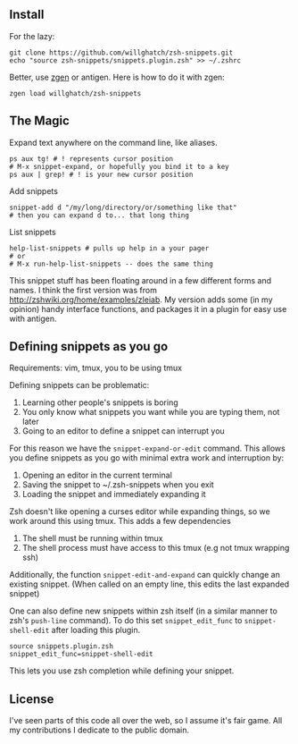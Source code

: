 Install
-------

For the lazy:

    git clone https://github.com/willghatch/zsh-snippets.git
    echo "source zsh-snippets/snippets.plugin.zsh" >> ~/.zshrc

Better, use [zgen](https://github.com/tarjoilija/zgen) or antigen.  Here is how to do it with zgen:

    zgen load willghatch/zsh-snippets


The Magic
---------

Expand text anywhere on the command line, like aliases.

    ps aux tg! # ! represents cursor position
    # M-x snippet-expand, or hopefully you bind it to a key
    ps aux | grep! # ! is your new cursor position

Add snippets

    snippet-add d "/my/long/directory/or/something like that"
    # then you can expand d to... that long thing

List snippets

    help-list-snippets # pulls up help in a your pager
    # or
    # M-x run-help-list-snippets -- does the same thing

This snippet stuff has been floating around in a few different forms and names.  I think the first version was from http://zshwiki.org/home/examples/zleiab.  My version adds some (in my opinion) handy interface functions, and packages it in a plugin for easy use with antigen.

Defining snippets as you go
---------------------------

Requirements: vim, tmux, you to be using tmux

Defining snippets can be problematic:

1. Learning other people's snippets is boring
1. You only know what snippets you want while you are typing them, not later
1. Going to an editor to define a snippet can interrupt you

For this reason we have the `snippet-expand-or-edit` command. This allows you
define snippets as you go with minimal extra work and interruption by:

1. Opening an editor in the current terminal
2. Saving the snippet to ~/.zsh-snippets when you exit
3. Loading the snippet and immediately expanding it

Zsh doesn't like opening a curses editor while expanding
things, so we work around this using tmux. This adds a few
dependencies

1. The shell must be running within tmux
1. The shell process must have access to this tmux (e.g not tmux wrapping ssh)

Additionally, the function `snippet-edit-and-expand` can quickly change an existing
snippet. (When called on an empty line, this edits the last expanded snippet)

One can also define new snippets within zsh itself (in a similar manner to
zsh's `push-line` command). To do this set `snippet_edit_func` to `snippet-shell-edit`
after loading this plugin.

```
source snippets.plugin.zsh
snippet_edit_func=snippet-shell-edit
```

This lets you use zsh completion while defining your snippet.


License
-------

I've seen parts of this code all over the web, so I assume it's fair game.  All my contributions I dedicate to the public domain.

